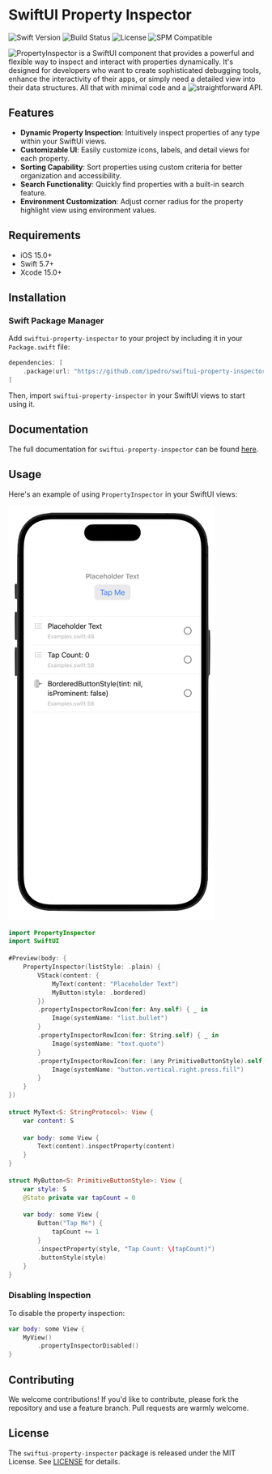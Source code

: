 # SwiftUI Property Inspector

![Swift Version](https://img.shields.io/badge/swift-5.7-orange.svg)
![Build Status](https://img.shields.io/badge/build-passing-brightgreen.svg)
![License](https://img.shields.io/badge/License-MIT-blue.svg)
![SPM Compatible](https://img.shields.io/badge/Swift_Package_Manager-compatible-brightgreen.svg)

![PropertyInspector](https://ipedro.github.io/swiftui-property-inspector/documentation/propertyinspector/propertyinspector) is a SwiftUI component that provides a powerful and flexible way to inspect and interact with properties dynamically. It's designed for developers who want to create sophisticated debugging tools, enhance the interactivity of their apps, or simply need a detailed view into their data structures. All that with minimal code and a ![straightforward API](https://ipedro.github.io/swiftui-property-inspector/documentation/propertyinspector/swiftui/view).

## Features

- **Dynamic Property Inspection**: Intuitively inspect properties of any type within your SwiftUI views.
- **Customizable UI**: Easily customize icons, labels, and detail views for each property.
- **Sorting Capability**: Sort properties using custom criteria for better organization and accessibility.
- **Search Functionality**: Quickly find properties with a built-in search feature.
- **Environment Customization**: Adjust corner radius for the property highlight view using environment values.

## Requirements

- iOS 15.0+
- Swift 5.7+
- Xcode 15.0+

## Installation

### Swift Package Manager

Add `swiftui-property-inspector` to your project by including it in your `Package.swift` file:

```swift
dependencies: [
    .package(url: "https://github.com/ipedro/swiftui-property-inspector", .upToNextMajor(from: "1.0.0"))
]
```

Then, import `swiftui-property-inspector` in your SwiftUI views to start using it.

## Documentation

The full documentation for `swiftui-property-inspector` can be found [here](https://ipedro.github.io/swiftui-property-inspector/documentation/propertyinspector/).

## Usage

Here's an example of using `PropertyInspector` in your SwiftUI views:

![SwiftUI PropertyInspector plain list style example](Docs/swiftui-property-inspector-plain-list-example.png)

```swift
import PropertyInspector
import SwiftUI

#Preview(body: {
    PropertyInspector(listStyle: .plain) {
        VStack(content: {
            MyText(content: "Placeholder Text")
            MyButton(style: .bordered)
        })
        .propertyInspectorRowIcon(for: Any.self) { _ in
            Image(systemName: "list.bullet")
        }
        .propertyInspectorRowIcon(for: String.self) { _ in
            Image(systemName: "text.quote")
        }
        .propertyInspectorRowIcon(for: (any PrimitiveButtonStyle).self) { _ in
            Image(systemName: "button.vertical.right.press.fill")
        }
    }
})

struct MyText<S: StringProtocol>: View {
    var content: S

    var body: some View {
        Text(content).inspectProperty(content)
    }
}

struct MyButton<S: PrimitiveButtonStyle>: View {
    var style: S
    @State private var tapCount = 0

    var body: some View {
        Button("Tap Me") {
            tapCount += 1
        }
        .inspectProperty(style, "Tap Count: \(tapCount)")
        .buttonStyle(style)
    }
}

```

### Disabling Inspection

To disable the property inspection:

```swift
var body: some View {
    MyView()
        .propertyInspectorDisabled()
}
```

## Contributing

We welcome contributions! If you'd like to contribute, please fork the repository and use a feature branch. Pull requests are warmly welcome.

## License

The `swiftui-property-inspector` package is released under the MIT License. See [LICENSE](LICENSE) for details.
